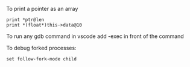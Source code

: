To print a pointer as an array

	print *ptr@len
	print *(float*)this->data@10

To run any gdb command in vscode add -exec in front of the command

To debug forked processes:

	set follow-fork-mode child
